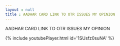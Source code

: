 ```yaml
---
layout : null
title : AADHAR CARD LINK TO OTR ISSUES MY OPINION
---
```


AADHAR CARD LINK TO OTR ISSUES MY OPINION



{% include youtubePlayer.html id='1SUsfz0suNA' %}
